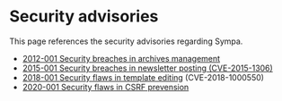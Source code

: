 Security advisories
===================

This page references the security advisories regarding Sympa.

  - [2012-001 Security breaches in archives management](2012-001.md)
  - [2015-001 Security breaches in newsletter posting (CVE-2015-1306)](2015-001.md)
  - [2018-001 Security flaws in template editing](2018-001.md) (CVE-2018-1000550)
  - [2020-001 Security flaws in CSRF prevension](2020-001.md)
